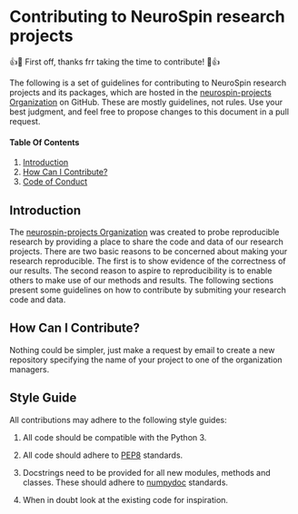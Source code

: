 # Contributing to NeuroSpin research projects

:+1::tada: First off, thanks frr taking the time to contribute! :tada::+1:

The following is a set of guidelines for contributing to NeuroSpin research projects and its packages, which are hosted in the [neurospin-projects Organization](https://github.com/neurospin-projects) on GitHub. These are mostly guidelines, not rules. Use your best judgment, and feel free to propose changes to this document in a pull request.

#### Table Of Contents

1. [Introduction](#introduction)
2. [How Can I Contribute?](#how-can-i-contribute)
3. [Code of Conduct](#code-of-conduct)

## Introduction

The [neurospin-projects Organization](https://github.com/neurospin-projects) was created to probe reproducible research by providing a place to share the code and data of our research projects. There are two basic reasons to be concerned about making your research reproducible. The first is to show evidence of the correctness of our results. The second reason to aspire to reproducibility is to enable others to make use of our methods and results. The following sections present some guidelines on how to contribute by submiting your research code and data.

## How Can I Contribute?

Nothing could be simpler, just make a request by email to create a new repository specifying the name of your project to one of the organization managers.

## Style Guide

All contributions may adhere to the following style guides:

1. All code should be compatible with the Python 3.

1. All code should adhere to [PEP8](https://www.python.org/dev/peps/pep-0008/) standards.

1. Docstrings need to be provided for all new modules, methods and classes. These should adhere to [numpydoc](https://numpydoc.readthedocs.io/en/latest/format.html) standards.

1. When in doubt look at the existing code for inspiration.
